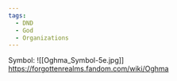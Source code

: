```yaml
---
tags:
  - DND
  - God
  - Organizations
---
```

Symbol:
	![[Oghma_Symbol-5e.jpg]]
https://forgottenrealms.fandom.com/wiki/Oghma